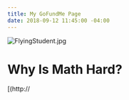 ```yaml
---
title: My GoFundMe Page
date: 2018-09-12 11:45:00 -04:00
---
```


![FlyingStudent.jpg](/uploads/FlyingStudent.jpg)

# Why Is Math Hard?
[(http://<iframe class='gfm-media-widget' image='0' coinfo='0' width='100%' height='100%' frameborder='0' id='why-is-math-hard-number-DNA'></iframe><script src='//funds.gofundme.com/js/5.0/media-widget.js'></script>)]

(<iframe class='gfm-media-widget' image='0' coinfo='0' width='100%' height='100%' frameborder='0' id='why-is-math-hard-number-DNA'></iframe><script src='//funds.gofundme.com/js/5.0/media-widget.js'></script>)

**The Problem** 

Millions of people are held back from achieving their dreams because of Math: children in grades 4 through 12, parents who hope to help their children, young adults at community colleges, and adults hoping to qualify for advanced job training are held back due to missing math skills. Educational institutions continue to struggle as they search for effective strategies to help people catch up after they have fallen behind in mathematics. 

**Did You Know?**  In 2017, only 40 percent of fourth-graders and 33 percent of eighth-graders tested as proficient in math.  (National Assessment of Educational Progress, [https://hechingerreport.org](https://hechingerreport.org/national-test-scores-reveal-a-decade-of-educational-stagnation/ ) 

**But it doesn’t have to be this way**. 

Please help me fund a project I believe can change the way we teach and learn math. I call it Number DNA. 

**Number DNA Explained** 

Number DNA is a self-paced, web-based program of 16 foundational math apps that identifies what math skills a person may be missing and then teaches those skills in a series of mildly “gamified” 5–10 minutes online math workouts that provide instant feedback and support. 

Mastering all of the 16 Number DNA units means being well-prepared to take on (and succeed in) algebra, trigonometry, and beyond.

![WideHelixDNA.jpg](/uploads/WideHelix.jpg)

**About me**

My name is Dan Neaton and I have taught mathematics for 40 years at the middle school, high school, community college, and university levels. To date, my colleagues and I have worked over 500 hours to get to the point where we need to ask for your help. 
What We Need to Succeed 

**My goal is to raise $60,000** to pay for a programmer to code Number DNA to a point where we can make Number DNA available for beta-testing. 

**Freebie** 

For donations over $25, I will send to you a printable high-resolution pdf of the Number DNA poster seen below. The poster is 24" by 30" and it would make a great gift for any teacher at any school. 

![NumberDNAPoster.jpg](/uploads/NumberDNAPoster.jpg)

## Contact Info

Email: [neatond@gmail.com](mailto:neatond@gmail.com)

![HelixDNA.jpg](/uploads/HelixDNA.jpg)

